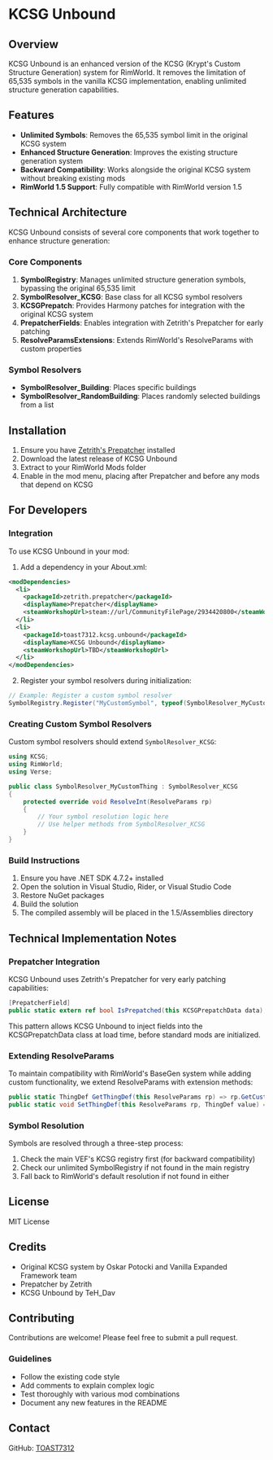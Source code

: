 # KCSG Unbound

## Overview
KCSG Unbound is an enhanced version of the KCSG (Krypt's Custom Structure Generation) system for RimWorld. It removes the limitation of 65,535 symbols in the vanilla KCSG implementation, enabling unlimited structure generation capabilities.

## Features
- **Unlimited Symbols**: Removes the 65,535 symbol limit in the original KCSG system
- **Enhanced Structure Generation**: Improves the existing structure generation system
- **Backward Compatibility**: Works alongside the original KCSG system without breaking existing mods
- **RimWorld 1.5 Support**: Fully compatible with RimWorld version 1.5

## Technical Architecture
KCSG Unbound consists of several core components that work together to enhance structure generation:

### Core Components
1. **SymbolRegistry**: Manages unlimited structure generation symbols, bypassing the original 65,535 limit
2. **SymbolResolver_KCSG**: Base class for all KCSG symbol resolvers
3. **KCSGPrepatch**: Provides Harmony patches for integration with the original KCSG system
4. **PrepatcherFields**: Enables integration with Zetrith's Prepatcher for early patching
5. **ResolveParamsExtensions**: Extends RimWorld's ResolveParams with custom properties

### Symbol Resolvers
- **SymbolResolver_Building**: Places specific buildings
- **SymbolResolver_RandomBuilding**: Places randomly selected buildings from a list

## Installation
1. Ensure you have [Zetrith's Prepatcher](https://github.com/Zetrith/Prepatcher) installed
2. Download the latest release of KCSG Unbound
3. Extract to your RimWorld Mods folder
4. Enable in the mod menu, placing after Prepatcher and before any mods that depend on KCSG

## For Developers
### Integration
To use KCSG Unbound in your mod:

1. Add a dependency in your About.xml:
```xml
<modDependencies>
  <li>
    <packageId>zetrith.prepatcher</packageId>
    <displayName>Prepatcher</displayName>
    <steamWorkshopUrl>steam://url/CommunityFilePage/2934420800</steamWorkshopUrl>
  </li>
  <li>
    <packageId>toast7312.kcsg.unbound</packageId>
    <displayName>KCSG Unbound</displayName>
    <steamWorkshopUrl>TBD</steamWorkshopUrl>
  </li>
</modDependencies>
```

2. Register your symbol resolvers during initialization:
```csharp
// Example: Register a custom symbol resolver
SymbolRegistry.Register("MyCustomSymbol", typeof(SymbolResolver_MyCustomThing));
```

### Creating Custom Symbol Resolvers
Custom symbol resolvers should extend `SymbolResolver_KCSG`:

```csharp
using KCSG;
using RimWorld;
using Verse;

public class SymbolResolver_MyCustomThing : SymbolResolver_KCSG
{
    protected override void ResolveInt(ResolveParams rp)
    {
        // Your symbol resolution logic here
        // Use helper methods from SymbolResolver_KCSG
    }
}
```

### Build Instructions
1. Ensure you have .NET SDK 4.7.2+ installed
2. Open the solution in Visual Studio, Rider, or Visual Studio Code
3. Restore NuGet packages
4. Build the solution
5. The compiled assembly will be placed in the 1.5/Assemblies directory

## Technical Implementation Notes

### Prepatcher Integration
KCSG Unbound uses Zetrith's Prepatcher for very early patching capabilities:

```csharp
[PrepatcherField]
public static extern ref bool IsPrepatched(this KCSGPrepatchData data);
```

This pattern allows KCSG Unbound to inject fields into the KCSGPrepatchData class at load time, before standard mods are initialized.

### Extending ResolveParams
To maintain compatibility with RimWorld's BaseGen system while adding custom functionality, we extend ResolveParams with extension methods:

```csharp
public static ThingDef GetThingDef(this ResolveParams rp) => rp.GetCustom<ThingDef>("thingDef");
public static void SetThingDef(this ResolveParams rp, ThingDef value) => rp.SetCustom("thingDef", value);
```

### Symbol Resolution
Symbols are resolved through a three-step process:
1. Check the main VEF's KCSG registry first (for backward compatibility)
2. Check our unlimited SymbolRegistry if not found in the main registry
3. Fall back to RimWorld's default resolution if not found in either

## License
MIT License

## Credits
- Original KCSG system by Oskar Potocki and Vanilla Expanded Framework team
- Prepatcher by Zetrith
- KCSG Unbound by TeH_Dav

## Contributing
Contributions are welcome! Please feel free to submit a pull request.

### Guidelines
- Follow the existing code style
- Add comments to explain complex logic
- Test thoroughly with various mod combinations
- Document any new features in the README

## Contact
GitHub: [TOAST7312](https://github.com/TOAST7312) 